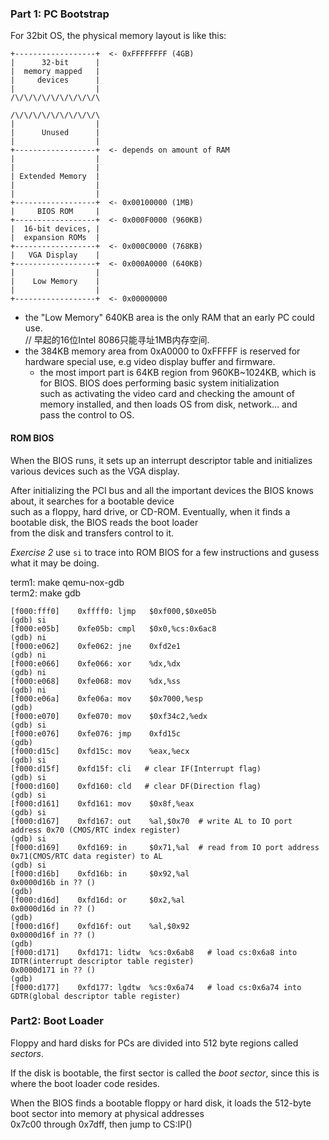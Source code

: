 ### Part 1: PC Bootstrap 

For 32bit OS, the physical memory layout is like this:

```
+------------------+  <- 0xFFFFFFFF (4GB)
|      32-bit      |
|  memory mapped   |
|     devices      |
|                  |
/\/\/\/\/\/\/\/\/\/\

/\/\/\/\/\/\/\/\/\/\
|                  |
|      Unused      |
|                  |
+------------------+  <- depends on amount of RAM
|                  |
|                  |
| Extended Memory  |
|                  |
|                  |
+------------------+  <- 0x00100000 (1MB)
|     BIOS ROM     |
+------------------+  <- 0x000F0000 (960KB)
|  16-bit devices, |
|  expansion ROMs  |
+------------------+  <- 0x000C0000 (768KB)
|   VGA Display    |
+------------------+  <- 0x000A0000 (640KB)
|                  |
|    Low Memory    |
|                  |
+------------------+  <- 0x00000000
```

- the "Low Memory" 640KB area is the only RAM that an early PC could use.   
  // 早起的16位Intel 8086只能寻址1MB内存空间.
- the 384KB memory area from 0xA0000 to 0xFFFFF is reserved for hardware special use, e.g video display buffer and firmware.
  + the most import part is 64KB region from 960KB~1024KB, which is for BIOS. BIOS does performing basic system initialization   
     such as activating the video card and checking the amount of memory installed, and then loads OS from disk, network... and   
     pass the control to OS.

#### ROM BIOS

When the BIOS runs, it sets up an interrupt descriptor table and initializes various devices such as the VGA display.

After initializing the PCI bus and all the important devices the BIOS knows about, it searches for a bootable device   
such as a floppy, hard drive, or CD-ROM. Eventually, when it finds a bootable disk, the BIOS reads the boot loader   
from the disk and transfers control to it.   

*Exercise 2*
use `si` to trace into ROM BIOS for a few instructions and gusess what it may be doing.

term1: make qemu-nox-gdb   
term2: make gdb   

```assembly
[f000:fff0]    0xffff0: ljmp   $0xf000,$0xe05b
(gdb) si
[f000:e05b]    0xfe05b: cmpl   $0x0,%cs:0x6ac8
(gdb) ni
[f000:e062]    0xfe062: jne    0xfd2e1
(gdb) ni
[f000:e066]    0xfe066: xor    %dx,%dx
(gdb) ni
[f000:e068]    0xfe068: mov    %dx,%ss
(gdb) ni
[f000:e06a]    0xfe06a: mov    $0x7000,%esp
(gdb)
[f000:e070]    0xfe070: mov    $0xf34c2,%edx
(gdb) si
[f000:e076]    0xfe076: jmp    0xfd15c
(gdb)
[f000:d15c]    0xfd15c: mov    %eax,%ecx
(gdb) si
[f000:d15f]    0xfd15f: cli   # clear IF(Interrupt flag)
(gdb) si
[f000:d160]    0xfd160: cld   # clear DF(Direction flag)
(gdb) si 
[f000:d161]    0xfd161: mov    $0x8f,%eax
(gdb) si
[f000:d167]    0xfd167: out    %al,$0x70  # write AL to IO port address 0x70 (CMOS/RTC index register)
(gdb) si
[f000:d169]    0xfd169: in     $0x71,%al  # read from IO port address 0x71(CMOS/RTC data register) to AL
(gdb) si
[f000:d16b]    0xfd16b: in     $0x92,%al
0x0000d16b in ?? ()
(gdb)
[f000:d16d]    0xfd16d: or     $0x2,%al
0x0000d16d in ?? ()
(gdb)
[f000:d16f]    0xfd16f: out    %al,$0x92
0x0000d16f in ?? ()
(gdb)
[f000:d171]    0xfd171: lidtw  %cs:0x6ab8   # load cs:0x6a8 into IDTR(interrupt descriptor table register)
0x0000d171 in ?? ()
(gdb)
[f000:d177]    0xfd177: lgdtw  %cs:0x6a74   # load cs:0x6a74 into GDTR(global descriptor table register)
```

### Part2: Boot Loader

Floppy and hard disks for PCs are divided into 512 byte regions called *sectors*.

If the disk is bootable, the first sector is called the *boot sector*, since this is where the boot loader code resides. 

When the BIOS finds a bootable floppy or hard disk, it loads the 512-byte boot sector into memory at physical addresses   
0x7c00 through 0x7dff, then jump to CS:IP()
